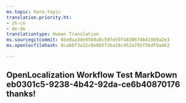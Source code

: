 ```yaml
---
ms.topic: hero-topic
translation.priority.ht:
- zh-cn
- de-de
translationtype: Human Translation
ms.sourcegitcommit: 6be0aa3de95b0a8c597e59f4830674b41089a2e3
ms.openlocfilehash: 8cab6f3a32c8e0b5f2ba18c452a795f5bdf9a462

---
```

## OpenLocalization Workflow Test MarkDown eb0301c5-9238-4b42-92da-ce6b40870176 thanks!



<!--HONumber=Jul16_HO2-->


